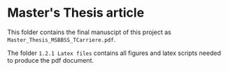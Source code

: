 # Master's Thesis article

This folder contains the final manuscipt of this project as `Master_Thesis_MSBBSS_TCarriere.pdf`.

The folder `1.2.1 Latex files` contains all figures and latex scripts needed to produce the pdf document.
